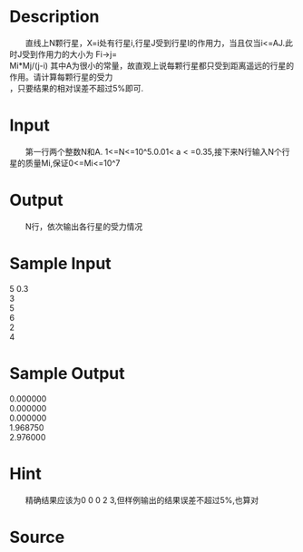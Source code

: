 
# Description

<div class="content"><p>　　直线上N颗行星，X=i处有行星i,行星J受到行星I的作用力，当且仅当i&lt;=AJ.此时J受到作用力的大小为 Fi-&gt;j=<br/>
Mi*Mj/(j-i) 其中A为很小的常量，故直观上说每颗行星都只受到距离遥远的行星的作用。请计算每颗行星的受力<br/>
，只要结果的相对误差不超过5%即可.</p></div>

# Input

<div class="content"><p>　　第一行两个整数N和A. 1&lt;=N&lt;=10^5.0.01&lt; a &lt; =0.35,接下来N行输入N个行星的质量Mi,保证0&lt;=Mi&lt;=10^7</p></div>

# Output

<div class="content"><p>　　N行，依次输出各行星的受力情况</p></div>

# Sample Input

<div class="content"><span class="sampledata">5 0.3<br/>
3<br/>
5<br/>
6<br/>
2<br/>
4</span></div>

# Sample Output

<div class="content"><span class="sampledata">0.000000<br/>
0.000000<br/>
0.000000<br/>
1.968750<br/>
2.976000</span></div>

# Hint

<div class="content"><p></p><p>　　精确结果应该为0 0 0 2 3,但样例输出的结果误差不超过5%,也算对</p><p></p></div>

# Source

<div class="content"><p><a href="problemset.php?search="></a></p></div>

